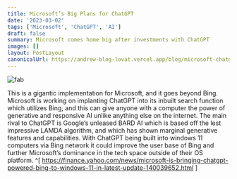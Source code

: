 ```yaml
---
title: Microsoft’s Big Plans for ChatGPT
date: '2023-03-02'
tags: ['Microsoft', 'ChatGPT', 'AI']
draft: false
summary: Microsoft comes home big after investments with ChatGPT
images: []
layout: PostLayout
canonicalUrl: https://andrew-blog-lovat.vercel.app/blog/microsoft-chatgpt-integration
---
```


![fab](/static/images/chatgpt-openai.webp)

This is a gigantic implementation for Microsoft, and it goes beyond Bing. Microsoft is working on implanting ChatGPT into its inbuilt search function which utilizes Bing, and this can give anyone with a computer the power of generative and responsive AI unlike anything else on the internet. The main rival to ChatGPT is Google’s unleased BARD AI which is based off the lest impressive LAMDA algorithm, and which has shown marginal generative features and capabilities. With ChatGPT being built into windows 11 computers via Bing network it could improve the user base of Bing and further Microsoft’s dominance in the tech space outside of their OS platform. ^[ https://finance.yahoo.com/news/microsoft-is-bringing-chatgpt-powered-bing-to-windows-11-in-latest-update-140039652.html ]
